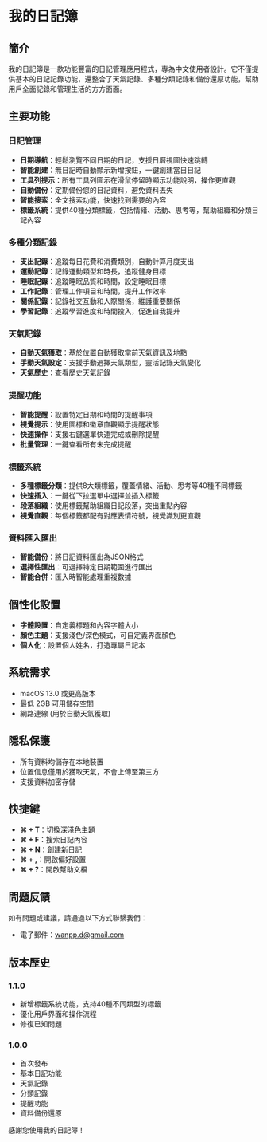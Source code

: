 # 我的日記簿

## 簡介
我的日記簿是一款功能豐富的日記管理應用程式，專為中文使用者設計。它不僅提供基本的日記記錄功能，還整合了天氣記錄、多種分類記錄和備份還原功能，幫助用戶全面記錄和管理生活的方方面面。

## 主要功能

### 日記管理
- **日期導航**：輕鬆瀏覽不同日期的日記，支援日曆視圖快速跳轉
- **智能創建**：無日記時自動顯示新增按鈕，一鍵創建當日日記
- **工具列提示**：所有工具列圖示在滑鼠停留時顯示功能說明，操作更直觀
- **自動備份**：定期備份您的日記資料，避免資料丟失
- **智能搜索**：全文搜索功能，快速找到需要的內容
- **標籤系統**：提供40種分類標籤，包括情緒、活動、思考等，幫助組織和分類日記內容

### 多種分類記錄
- **支出記錄**：追蹤每日花費和消費類別，自動計算月度支出
- **運動記錄**：記錄運動類型和時長，追蹤健身目標
- **睡眠記錄**：追蹤睡眠品質和時間，設定睡眠目標
- **工作記錄**：管理工作項目和時間，提升工作效率
- **關係記錄**：記錄社交互動和人際關係，維護重要關係
- **學習記錄**：追蹤學習進度和時間投入，促進自我提升

### 天氣記錄
- **自動天氣獲取**：基於位置自動獲取當前天氣資訊及地點
- **手動天氣設定**：支援手動選擇天氣類型，靈活記錄天氣變化
- **天氣歷史**：查看歷史天氣記錄

### 提醒功能
- **智能提醒**：設置特定日期和時間的提醒事項
- **視覺提示**：使用圖標和徽章直觀顯示提醒狀態
- **快速操作**：支援右鍵選單快速完成或刪除提醒
- **批量管理**：一鍵查看所有未完成提醒

### 標籤系統
- **多種標籤分類**：提供8大類標籤，覆蓋情緒、活動、思考等40種不同標籤
- **快速插入**：一鍵從下拉選單中選擇並插入標籤
- **段落組織**：使用標籤幫助組織日記段落，突出重點內容
- **視覺直觀**：每個標籤都配有對應表情符號，視覺識別更直觀

### 資料匯入匯出
- **智能備份**：將日記資料匯出為JSON格式
- **選擇性匯出**：可選擇特定日期範圍進行匯出
- **智能合併**：匯入時智能處理重複數據

## 個性化設置
- **字體設置**：自定義標題和內容字體大小
- **顏色主題**：支援淺色/深色模式，可自定義界面顏色
- **個人化**：設置個人姓名，打造專屬日記本

## 系統需求
- macOS 13.0 或更高版本
- 最低 2GB 可用儲存空間
- 網路連線 (用於自動天氣獲取)

## 隱私保護
- 所有資料均儲存在本地裝置
- 位置信息僅用於獲取天氣，不會上傳至第三方
- 支援資料加密存儲

## 快捷鍵
- **⌘ + T**：切換深淺色主題
- **⌘ + F**：搜索日記內容
- **⌘ + N**：創建新日記
- **⌘ + ,**：開啟偏好設置
- **⌘ + ?**：開啟幫助文檔

## 問題反饋
如有問題或建議，請通過以下方式聯繫我們：
- 電子郵件：wanpp.d@gmail.com

## 版本歷史
### 1.1.0
- 新增標籤系統功能，支持40種不同類型的標籤
- 優化用戶界面和操作流程
- 修復已知問題

### 1.0.0
- 首次發布
- 基本日記功能
- 天氣記錄
- 分類記錄
- 提醒功能
- 資料備份還原

感謝您使用我的日記簿！ 
